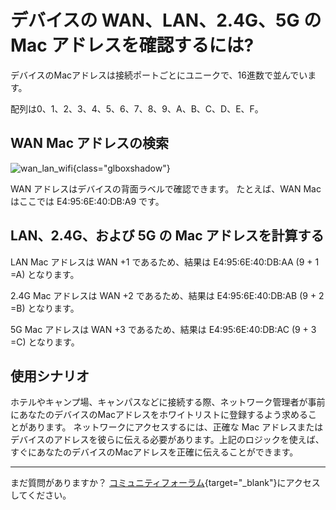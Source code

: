 # デバイスの WAN、LAN、2.4G、5G の Mac アドレスを確認するには?

デバイスのMacアドレスは接続ポートごとにユニークで、16進数で並んでいます。

配列は0、1、2、3、4、5、6、7、8、9、A、B、C、D、E、F。

## WAN Mac アドレスの検索

![wan_lan_wifi](https://static.gl-inet.com/docs/router/en/4/tutorials/where_to_find_the_device_id_mac_sn/wan_lan_wifi.png){class="glboxshadow"}

WAN アドレスはデバイスの背面ラベルで確認できます。 たとえば、WAN Mac はここでは E4:95:6E:40:DB:A9 です。

## LAN、2.4G、および 5G の Mac アドレスを計算する

LAN Mac アドレスは WAN +1 であるため、結果は E4:95:6E:40:DB:AA (9 + 1 =A) となります。

2.4G Mac アドレスは WAN +2 であるため、結果は E4:95:6E:40:DB:AB (9 + 2 =B) となります。

5G Mac アドレスは WAN +3 であるため、結果は E4:95:6E:40:DB:AC (9 + 3 =C) となります。

## 使用シナリオ

ホテルやキャンプ場、キャンパスなどに接続する際、ネットワーク管理者が事前にあなたのデバイスのMacアドレスをホワイトリストに登録するよう求めることがあります。
ネットワークにアクセスするには、正確な Mac アドレスまたはデバイスのアドレスを彼らに伝える必要があります。上記のロジックを使えば、すぐにあなたのデバイスのMacアドレスを正確に伝えることができます。

---

まだ質問がありますか？ [コミュニティフォーラム](https://forum.gl-inet.com){target="_blank"}にアクセスしてください。